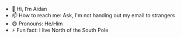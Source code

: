 - 👋 Hi, I’m Aidan
- 📫 How to reach me: Ask, I'm not handing out my email to strangers
- 😄 Pronouns: He/Him
- ⚡ Fun fact: I live North of the South Pole

<!---
AC-codemaster/AC-codemaster is a ✨ special ✨ repository because its `README.md` (this file) appears on your GitHub profile.
You can click the Preview link to take a look at your changes.
--->

